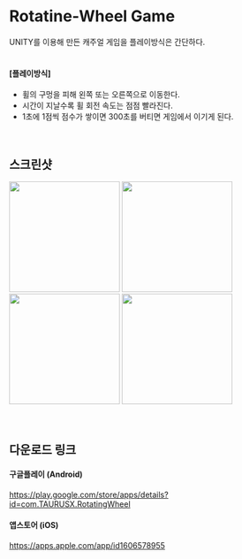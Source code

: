 # Rotatine-Wheel Game
UNITY를 이용해 만든 캐주얼 게임을 플레이방식은 간단하다.
<br><br>

#### [플레이방식]
- 휠의 구멍을 피해 왼쪽 또는 오른쪽으로 이동한다.
- 시간이 지날수록 휠 회전 속도는 점점 빨라진다.
- 1초에 1점씩 점수가 쌓이면 300초를 버티면 게임에서 이기게 된다.
<br>

## 스크린샷
<div>
  <img src="https://user-images.githubusercontent.com/56622731/213666855-46284811-6672-41b0-8b7d-60dc8a62ae79.png" width="200"/>
  <img src="https://user-images.githubusercontent.com/56622731/213666994-123f190b-a292-4a16-a362-6020ff8f77b3.png" width="200"/>
  <img src="https://user-images.githubusercontent.com/56622731/213667016-ed3e4023-5b93-41a4-bb34-a9aa8cf7ce18.png" width="200"/>
  <img src="https://user-images.githubusercontent.com/56622731/213667027-e81977e0-ecfc-4218-a016-00a8fac0c339.png" width="200"/>
</div>
<br><br>

## 다운로드 링크
#### 구글플레이 (Android)
https://play.google.com/store/apps/details?id=com.TAURUSX.RotatingWheel
<br>

#### 앱스토어 (iOS)
https://apps.apple.com/app/id1606578955
<br>
